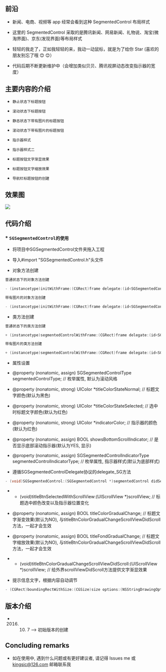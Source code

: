 
## 前沿

* 新闻、电商、视频等 app 经常会看到这种 SegmentedControl 布局样式

* 这里的 SegmentedControl 采取的是腾讯新闻、网易新闻、礼物说、淘宝(微淘界面)、京东(发现界面)等布局样式

* 轻轻的我走了，正如我轻轻的来，我动一动鼠标，就是为了给你 Star (喜欢的朋友别忘了哦 😊 😊）

* 代码后期不断更新维护中（会增加类似贝贝、腾讯视屏动态改变指示器的宽度）


## 主要内容的介绍

* `静止状态下标题按钮`<br>

* `滚动状态下标题按钮`<br>

* `静态状态下带有图片的标题按钮`<br>

* `滚动状态下带有图片的标题按钮`<br>

* `指示器样式`<br>

* `指示器样式二`<br>

* `标题按钮文字渐显效果`<br>

* `标题按钮文字缩放效果`<br>

* `导航栏标题按钮的创建`<br>


## 效果图

![](https://github.com/kingsic/SGSegmentedControl/raw/master/Gif/sorgle.gif) 


## 代码介绍

### * `SGSegmentedControl的使用`<br>

  * 将项目中SGSegmentedControl文件夹拖入工程

  * 导入#import "SGSegmentedControl.h"头文件

  * 对象方法创建
```Objective-C
普通状态下的对象方法创建

- (instancetype)initWithFrame:(CGRect)frame delegate:(id<SGSegmentedControlDelegate>)delegate segmentedControlType:(SGSegmentedControlType)segmentedControlType titleArr:(NSArray *)titleArr;
```

```Objective-C
带有图片的对象方法创建

- (instancetype)initWithFrame:(CGRect)frame delegate:(id<SGSegmentedControlDelegate>)delegate segmentedControlType:(SGSegmentedControlType)segmentedControlType nomalImageArr:(NSArray *)nomalImageArr selectedImageArr:(NSArray *)selectedImageArr titleArr:(NSArray *)titleArr;
```

  * 类方法创建
```Objective-C
普通状态下的类方法创建

+ (instancetype)segmentedControlWithFrame:(CGRect)frame delegate:(id<SGSegmentedControlDelegate>)delegate segmentedControlType:(SGSegmentedControlType)segmentedControlType titleArr:(NSArray *)titleArr;
```

```Objective-C
带有图片的类方法创建

+ (instancetype)segmentedControlWithFrame:(CGRect)frame delegate:(id<SGSegmentedControlDelegate>)delegate segmentedControlType:(SGSegmentedControlType)segmentedControlType nomalImageArr:(NSArray *)nomalImageArr selectedImageArr:(NSArray *)selectedImageArr titleArr:(NSArray *)titleArr;
```

  * 属性设置

   * @property (nonatomic, assign) SGSegmentedControlType segmentedControlType; // 枚举属性, 默认为滚动风格
 
   * @property (nonatomic, strong) UIColor *titleColorStateNormal; // 标题文字颜色(默认为黑色)

   * @property (nonatomic, strong) UIColor *titleColorStateSelected; // 选中时标题文字颜色(默认为红色) 

   * @property (nonatomic, strong) UIColor *indicatorColor;  // 指示器的颜色(默认为红色) 

   * @property (nonatomic, assign) BOOL showsBottomScrollIndicator; // 是否显示底部滚动指示器(默认为YES, 显示)

   * @property (nonatomic, assign) SGSegmentedControlIndicatorType segmentedControlIndicatorType;  // 枚举属性, 指示器样式(默认为底部样式)

   * 遵循SGSegmentedControlDelegate协议的delegate_SG方法
```Objective-C
- (void)SGSegmentedControl:(SGSegmentedControl *)segmentedControl didSelectBtnAtIndex:(NSInteger)index;
```
   * - (void)titleBtnSelectedWithScrollView:(UIScrollView *)scrollView; // 标题选中颜色改变以及指示器位置变化
   
   * @property (nonatomic, assign) BOOL titleColorGradualChange; // 标题文字渐变效果(默认为NO), 与titleBtnColorGradualChangeScrollViewDidScroll方法，一起才会生效
   
   * @property (nonatomic, assign) BOOL titleFondGradualChange; // 标题文字缩放效果(默认为NO), 与titleBtnColorGradualChangeScrollViewDidScroll方法，一起才会生效
   
   * - (void)titleBtnColorGradualChangeScrollViewDidScroll:(UIScrollView *)scrollView; // 给外界scrollViewDidScroll方法提供文字渐显效果

* 提示信息文字，根据内容自动调节
```Objective-C
- (CGRect)boundingRectWithSize:(CGSize)size options:(NSStringDrawingOptions)options attributes:(nullable NSDictionary *)attributes context:(nullable NSStringDrawingContext *)context;
```


## 版本介绍

* 2016. 10. 7 --> 初始版本的创建


## Concluding remarks

* 如在使用中, 遇到什么问题或有更好建议者, 请记得 Issues me 或 kingsic@126.com 邮箱联系我

